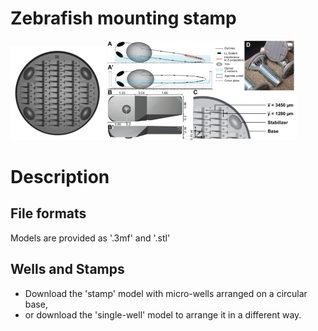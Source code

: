 # Zebrafish mounting stamp

<p float="left">
  <img src="/v4_B_300.gif?raw=true" width=30% />
  <img src="/v4_B_fig1.jpg?raw=true" width=60% /> 
</p>

# Description

## File formats

Models are provided as '.3mf' and '.stl'

## Wells and Stamps

- Download the 'stamp' model with micro-wells arranged on a circular base, 
- or download the 'single-well' model to arrange it in a different way.
